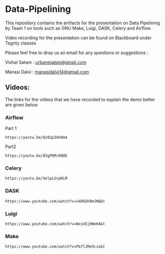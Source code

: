 # Data-Pipelining
This repository contains the artifacts for the presentation on Data Pipelining by Team 1 on tools such as
GNU Make, Luigi, DASK, Celery and Airflow.

Video recording for the presentation can be found on Blackboard under Tegrity classes

Please feel free to drop us an email for any questions or suggestions : 

Vishal Satam : urbanesatan@gmail.com

Manasi Dalvi : manasidalvi14@gmail.com

## Videos:
The links for the videos that we have recorded to explain the demo better are given below

### Airflow
Part 1
```
https://youtu.be/Qs02p3mh8m4
```
Part2
```
https://youtu.be/83gPOMr6NOE
```

### Celery
```
https://youtu.be/XelpLUcpKLM
```

### DASK
```
https://www.youtube.com/watch?v=x4HGbh8mJNQ&t
```

### Luigi
```
https://www.youtube.com/watch?v=NxsVEj0NeH4&t
```

### Make
```
https://www.youtube.com/watch?v=Pb7lJMeXczo&t
```
